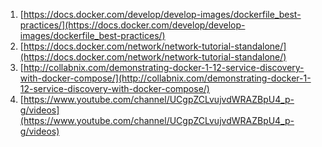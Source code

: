 
1. [https://docs.docker.com/develop/develop-images/dockerfile_best-practices/](https://docs.docker.com/develop/develop-images/dockerfile_best-practices/)
2. [https://docs.docker.com/network/network-tutorial-standalone/](https://docs.docker.com/network/network-tutorial-standalone/)
3. [http://collabnix.com/demonstrating-docker-1-12-service-discovery-with-docker-compose/](http://collabnix.com/demonstrating-docker-1-12-service-discovery-with-docker-compose/)
4. [https://www.youtube.com/channel/UCgpZCLvujvdWRAZBpU4_p-g/videos](https://www.youtube.com/channel/UCgpZCLvujvdWRAZBpU4_p-g/videos)
